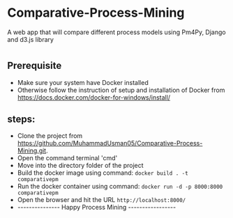 # Comparative-Process-Mining
A web app that will compare different process models using Pm4Py, Django and d3.js library


#

## Prerequisite
* Make sure your system have Docker installed 
* Otherwise follow the instruction of setup and installation of Docker from https://docs.docker.com/docker-for-windows/install/

## steps:
* Clone the project from https://github.com/MuhammadUsman05/Comparative-Process-Mining.git.
* Open the command terminal 'cmd'
* Move into the directory folder of the project
* Build the docker image using command: `docker build . -t comparativepm`
* Run the docker container using command: `docker run -d -p 8000:8000 comparativepm`
* Open the browser and hit the URL `http://localhost:8000/`
* --------------- Happy Process Mining -----------------
